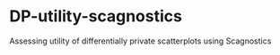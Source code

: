 # DP-utility-scagnostics
Assessing utility of differentially private scatterplots using Scagnostics
